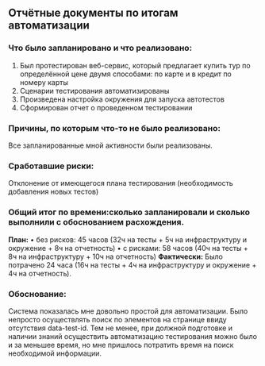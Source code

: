 ## Отчётные документы по итогам автоматизации

### Что было запланировано и что реализовано:
1. Был протестирован веб-сервис, который предлагает купить тур по определённой цене двумя способами: по карте и в кредит по номеру карты
2. Сценарии тестирования автоматизированы
3. Произведена настройка окружения для запуска автотестов
4. Сформирован отчет о проведенном тестировании

### Причины, по которым что-то не было реализовано:
Все запланированные мной активности были реализованы.

### Сработавшие риски:
Отклонение от имеющегося плана тестирования (необходимость добавления новых тестов)

### Общий итог по времени:сколько запланировали и сколько выполнили с обоснованием расхождения.
**План:**
•	без рисков: 45 часов (32ч на тесты + 5ч на инфраструктуру и окружение + 8ч на отчетность)
•	с рисками: 58 часов (40ч на тесты + 8ч на инфраструктуру + 10ч на отчетность)
**Фактически:**
Было потрачено 24 часа (16ч на тесты + 4ч на инфраструктуру и окружение + 4ч на отчетность). 

### Обоснование:
Система показалась мне довольно простой для автоматизации.
Было непросто осуществлять поиск по элементов на странице ввиду отсутствия data-test-id.
Тем не менее, при должной подготовке и наличии знаний осуществить автоматизацию тестирования можно было и за меньшее время, но мне пришлось потратить время на поиск необходимой информации.

